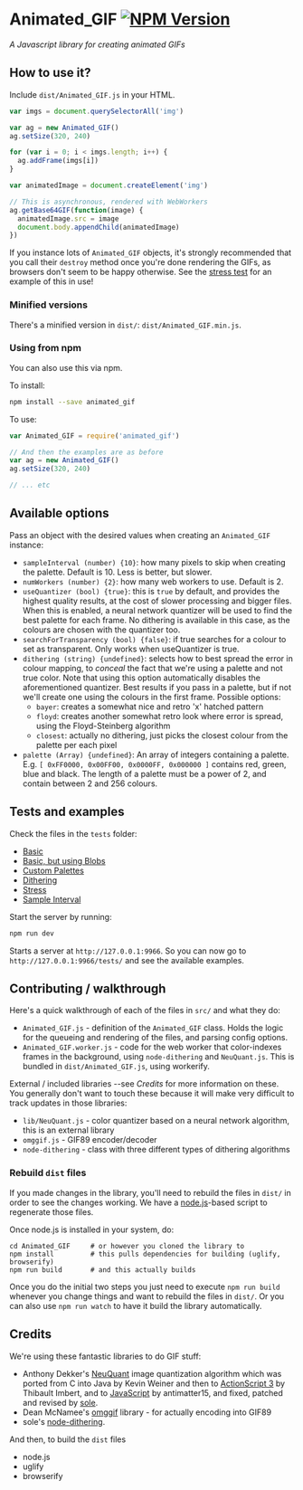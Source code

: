# Animated_GIF [![NPM Version][npm-image]][npm-url]

_A Javascript library for creating animated GIFs_

## How to use it?

Include `dist/Animated_GIF.js` in your HTML.

```javascript
var imgs = document.querySelectorAll('img')

var ag = new Animated_GIF()
ag.setSize(320, 240)

for (var i = 0; i < imgs.length; i++) {
  ag.addFrame(imgs[i])
}

var animatedImage = document.createElement('img')

// This is asynchronous, rendered with WebWorkers
ag.getBase64GIF(function(image) {
  animatedImage.src = image
  document.body.appendChild(animatedImage)
})
```

If you instance lots of `Animated_GIF` objects, it's strongly recommended that you call their `destroy` method once you're done rendering the GIFs, as browsers don't seem to be happy otherwise. See the [stress test](tests/stress.html) for an example of this in use!

### Minified versions

There's a minified version in `dist/`: `dist/Animated_GIF.min.js`.

### Using from npm

You can also use this via npm.

To install:

```bash
npm install --save animated_gif
```

To use:

```javascript
var Animated_GIF = require('animated_gif')

// And then the examples are as before
var ag = new Animated_GIF()
ag.setSize(320, 240)

// ... etc
```

## Available options

Pass an object with the desired values when creating an `Animated_GIF` instance:

- `sampleInterval (number) {10}`: how many pixels to skip when creating the palette. Default is 10. Less is better, but slower.
- `numWorkers (number) {2}`: how many web workers to use. Default is 2.
- `useQuantizer (bool) {true}`: this is `true` by default, and provides the highest quality results, at the cost of slower processing and bigger files. When this is enabled, a neural network quantizer will be used to find the best palette for each frame. No dithering is available in this case, as the colours are chosen with the quantizer too.
- `searchForTransparency (bool) {false}`: if true searches for a colour to set as transparent. Only works when useQuantizer is true.
- `dithering (string) {undefined}`: selects how to best spread the error in colour mapping, to _conceal_ the fact that we're using a palette and not true color. Note that using this option automatically disables the aforementioned quantizer. Best results if you pass in a palette, but if not we'll create one using the colours in the first frame. Possible options:
  - `bayer`: creates a somewhat nice and retro 'x' hatched pattern
  - `floyd`: creates another somewhat retro look where error is spread, using the Floyd-Steinberg algorithm
  - `closest`: actually no dithering, just picks the closest colour from the palette per each pixel
- `palette (Array) {undefined}`: An array of integers containing a palette. E.g. `[ 0xFF0000, 0x00FF00, 0x0000FF, 0x000000 ]` contains red, green, blue and black. The length of a palette must be a power of 2, and contain between 2 and 256 colours.

## Tests and examples

Check the files in the `tests` folder:

- [Basic](http://sole.github.io/Animated_GIF/tests/basic.html)
- [Basic, but using Blobs](http://sole.github.io/Animated_GIF/tests/basic-blob.html)
- [Custom Palettes](http://sole.github.io/Animated_GIF/tests/custom_palette.html)
- [Dithering](http://sole.github.io/Animated_GIF/tests/dithering.html)
- [Stress](http://sole.github.io/Animated_GIF/tests/stress.html)
- [Sample Interval](http://sole.github.io/Animated_GIF/tests/sample_interval.html)

Start the server by running:

```bash
npm run dev
```

Starts a server at `http://127.0.0.1:9966`. So you can now go to `http://127.0.0.1:9966/tests/` and see the available examples.

## Contributing / walkthrough

Here's a quick walkthrough of each of the files in `src/` and what they do:

- `Animated_GIF.js` - definition of the `Animated_GIF` class. Holds the logic for the queueing and rendering of the files, and parsing config options.
- `Animated_GIF.worker.js` - code for the web worker that color-indexes frames in the background, using `node-dithering` and `NeuQuant.js`. This is bundled in `dist/Animated_GIF.js`, using workerify.

External / included libraries --see _Credits_ for more information on these. You generally don't want to touch these because it will make very difficult to track updates in those libraries:

- `lib/NeuQuant.js` - color quantizer based on a neural network algorithm, this is an external library
- `omggif.js` - GIF89 encoder/decoder
- `node-dithering` - class with three different types of dithering algorithms

### Rebuild `dist` files

If you made changes in the library, you'll need to rebuild the files in `dist/` in order to see the changes working. We have a [node.js](http://nodejs.org/)-based script to regenerate those files.

Once node.js is installed in your system, do:

```
cd Animated_GIF     # or however you cloned the library to
npm install         # this pulls dependencies for building (uglify, browserify)
npm run build       # and this actually builds
```

Once you do the initial two steps you just need to execute `npm run build` whenever you change things and want to rebuild the files in `dist/`. Or you can also use `npm run watch` to have it build the library automatically.

## Credits

We're using these fantastic libraries to do GIF stuff:

- Anthony Dekker's [NeuQuant](http://members.ozemail.com.au/~dekker/NEUQUANT.HTML) image quantization algorithm which was ported from C into Java by Kevin Weiner and then to [ActionScript 3](http://www.bytearray.org/?p=93) by Thibault Imbert, and to [JavaScript](http://antimatter15.com/wp/2010/07/javascript-to-animated-gif/) by antimatter15, and fixed, patched and revised by [sole](http://soledadpenades.com).
- Dean McNamee's [omggif](https://github.com/deanm/omggif) library - for actually encoding into GIF89
- sole's [node-dithering](https://github.com/sole/node-dithering).

And then, to build the `dist` files

- node.js
- uglify
- browserify

[npm-image]: https://img.shields.io/npm/v/animated_gif.svg
[npm-url]: https://npmjs.org/package/animated_gif
